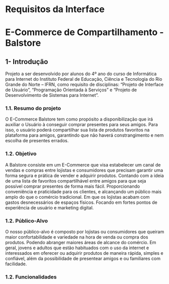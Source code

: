 # **Requisitos da Interface**

# **E-Commerce de Compartilhamento \- Balstore**

## 

## **1- Introdução**

Projeto a ser desenvolvido por alunos do 4º ano do curso de Informática para Internet do Instituto Federal de Educação, Ciência e Tecnologia do Rio Grande do Norte – IFRN, como requisito de disciplinas: “Projeto de Interface de Usuário”, “Programação Orientada à Serviços” e “Projeto de Desenvolvimento de Sistemas para Internet”.

### **1.1. Resumo do projeto**

O E-Commerce Balstore tem como propósito a disponibilização que irá auxiliar o Usuário à conseguir comprar presentes para seus amigos. Para isso, o usuário poderá compartilhar sua lista de produtos favoritos na plataforma para amigos, garantindo que não haverá constrangimento e nem escolha de presentes errados. 

###       	**1.2. Objetivo**

A Balstore consiste em um E-Commerce que visa estabelecer um canal de vendas e compras entre lojistas e consumidores que precisam garantir uma forma segura e prática de vender e adquirir produtos. Contando com a ideia de uma lista de favoritos compartilhável entre amigos para que seja possível comprar presentes de forma mais fácil. Proporcionando conveniência e praticidade para os clientes, e alcançando um público mais amplo do que o comércio tradicional. Em que os lojistas acabam com gastos desnecessários de espaços físicos. Focando em fortes pontos de experiência de usuário e marketing digital.

###       	**1.2. Público-Alvo**

O nosso público-alvo é composto por lojistas ou consumidores que queiram maior confortabilidade e variedade na hora de venda ou compra dos produtos. Podendo abranger maiores áreas de alcance do comércio. Em geral, jovens e adultos que estão habituados com o uso da internet e interessados em oferecer ou adquirir produtos de maneira rápida, simples e confiável, além da possibilidade de presentear amigos e ou familiares com facilidade. 

### 	**1.2. Funcionalidades**

